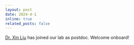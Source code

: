 ```yaml
---
layout: post
date: 2024-4-1
inline: true
related_posts: false
---
```

[Dr. Xin Liu](https://liux2018.github.io/) has joined our lab as postdoc. Welcome onboard!